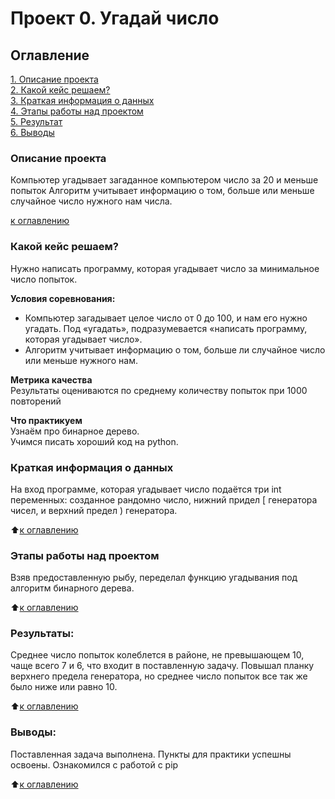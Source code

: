 # Проект 0. Угадай число

## Оглавление  
[1. Описание проекта](.README.md#Описание-проекта)  
[2. Какой кейс решаем?](.README.md#Какой-кейс-решаем)  
[3. Краткая информация о данных](.README.md#Краткая-информация-о-данных)  
[4. Этапы работы над проектом](.README.md#Этапы-работы-над-проектом)  
[5. Результат](.README.md#Результат)    
[6. Выводы](.README.md#Выводы) 

### Описание проекта    
Компьютер угадывает загаданное компьютером число за 20 и меньше попыток
Алгоритм учитывает информацию о том, больше или меньше случайное число нужного нам числа.

[к оглавлению](_)


### Какой кейс решаем?    
Нужно написать программу, которая угадывает число за минимальное число попыток.

**Условия соревнования:**  
- Компьютер загадывает целое число от 0 до 100, и нам его нужно угадать. Под «угадать», подразумевается «написать программу, которая угадывает число».
- Алгоритм учитывает информацию о том, больше ли случайное число или меньше нужного нам.

**Метрика качества**     
Результаты оцениваются по среднему количеству попыток при 1000 повторений

**Что практикуем**   
Узнаём про бинарное дерево.  
Учимся писать хороший код на python.



### Краткая информация о данных
На вход программе, которая угадывает число подаётся три int переменных:
	созданное рандомно число, нижний придел [ генератора чисел, и верхний предел ) генератора.
  
:arrow_up:[к оглавлению](.README.md#Оглавление)


### Этапы работы над проектом  
Взяв предоставленную рыбу, переделал функцию угадывания под алгоритм бинарного дерева.

:arrow_up:[к оглавлению](.README.md#Оглавление)


### Результаты:  
Среднее число попыток колеблется в районе, не превышающем 10, чаще всего 7 и 6, что входит в поставленную задачу.
Повышал планку верхнего предела генератора, но среднее число попыток все так же было ниже или равно 10.

:arrow_up:[к оглавлению](.README.md#Оглавление)


### Выводы:  
Поставленная задача выполнена.
Пункты для практики успешны освоены.
Ознакомился с работой с pip

:arrow_up:[к оглавлению](.README.md#Оглавление)
